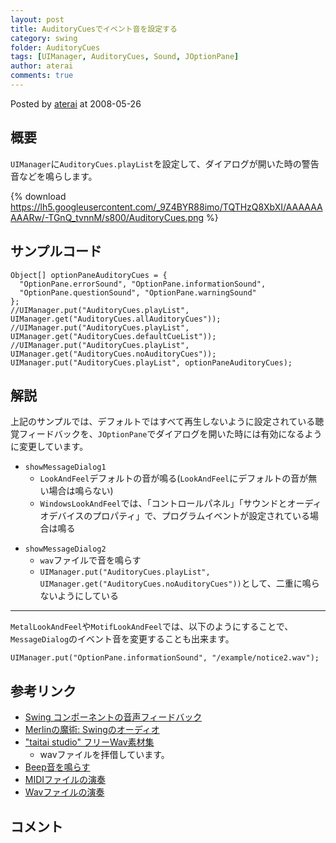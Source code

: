 ```yaml
---
layout: post
title: AuditoryCuesでイベント音を設定する
category: swing
folder: AuditoryCues
tags: [UIManager, AuditoryCues, Sound, JOptionPane]
author: aterai
comments: true
---
```


Posted by [aterai](http://terai.xrea.jp/aterai.html) at 2008-05-26

## 概要
`UIManager`に`AuditoryCues.playList`を設定して、ダイアログが開いた時の警告音などを鳴らします。

{% download https://lh5.googleusercontent.com/_9Z4BYR88imo/TQTHzQ8XbXI/AAAAAAAAARw/-TGnQ_tvnnM/s800/AuditoryCues.png %}

## サンプルコード
<pre class="prettyprint"><code>Object[] optionPaneAuditoryCues = {
  "OptionPane.errorSound", "OptionPane.informationSound",
  "OptionPane.questionSound", "OptionPane.warningSound"
};
//UIManager.put("AuditoryCues.playList", UIManager.get("AuditoryCues.allAuditoryCues"));
//UIManager.put("AuditoryCues.playList", UIManager.get("AuditoryCues.defaultCueList"));
//UIManager.put("AuditoryCues.playList", UIManager.get("AuditoryCues.noAuditoryCues"));
UIManager.put("AuditoryCues.playList", optionPaneAuditoryCues);
</code></pre>

## 解説
上記のサンプルでは、デフォルトではすべて再生しないように設定されている聴覚フィードバックを、`JOptionPane`でダイアログを開いた時には有効になるように変更しています。

- `showMessageDialog1`
    - `LookAndFeel`デフォルトの音が鳴る(`LookAndFeel`にデフォルトの音が無い場合は鳴らない)
    - `WindowsLookAndFeel`では、「コントロールパネル」「サウンドとオーディオデバイスのプロパティ」で、プログラムイベントが設定されている場合は鳴る

<!-- dummy comment line for breaking list -->

- `showMessageDialog2`
    - `wav`ファイルで音を鳴らす
    - `UIManager.put("AuditoryCues.playList", UIManager.get("AuditoryCues.noAuditoryCues"))`として、二重に鳴らないようにしている

<!-- dummy comment line for breaking list -->

- - - -
`MetalLookAndFeel`や`MotifLookAndFeel`では、以下のようにすることで、`MessageDialog`のイベント音を変更することも出来ます。

<pre class="prettyprint"><code>UIManager.put("OptionPane.informationSound", "/example/notice2.wav");
</code></pre>

## 参考リンク
- [Swing コンポーネントの音声フィードバック](http://docs.oracle.com/javase/jp/6/technotes/guides/swing/SwingChanges.html#Miscellaneous)
- [Merlinの魔術: Swingのオーディオ](http://www.ibm.com/developerworks/jp/java/library/j-mer0730/)
- ["taitai studio" フリーWav素材集](http://www.taitaistudio.com/wav/)
    - wavファイルを拝借しています。
- [Beep音を鳴らす](http://terai.xrea.jp/Swing/Beep.html)
- [MIDIファイルの演奏](http://terai.xrea.jp/Swing/MidiSystem.html)
- [Wavファイルの演奏](http://terai.xrea.jp/Swing/Sound.html)

<!-- dummy comment line for breaking list -->

## コメント

